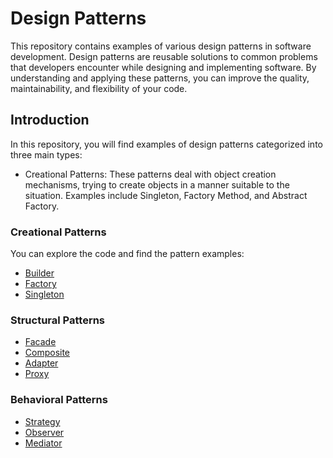 # Design Patterns

This repository contains examples of various design patterns in software development.
Design patterns are reusable solutions to common problems that developers encounter
while designing and implementing software. By understanding and applying these patterns,
you can improve the quality, maintainability, and flexibility of your code.

## Introduction

In this repository, you will find examples of design patterns categorized into three main types:

+ Creational Patterns: These patterns deal with object creation mechanisms, trying to create objects in a manner suitable to the situation. Examples include Singleton, Factory Method, and Abstract Factory.


### Creational Patterns

You can explore the code and find the pattern examples:
+ [Builder](./src/main/java/com/mycompany/patterns/builder)
+ [Factory](./src/main/java/com/mycompany/patterns/factory)
+ [Singleton](./src/main/java/com/mycompany/patterns/singleton)

### Structural Patterns
+ [Facade](./src/main/java/com/mycompany/patterns/facade)
+ [Composite](./src/main/java/com/mycompany/patterns/composite)
+ [Adapter](./src/main/java/com/mycompany/patterns/adapter)
+ [Proxy](./src/main/java/com/mycompany/patterns/proxy)

### Behavioral Patterns
+ [Strategy](./src/main/java/com/mycompany/patterns/strategy)
+ [Observer](./src/main/java/com/mycompany/patterns/observer)
+ [Mediator](./src/main/java/com/mycompany/patterns/mediator)